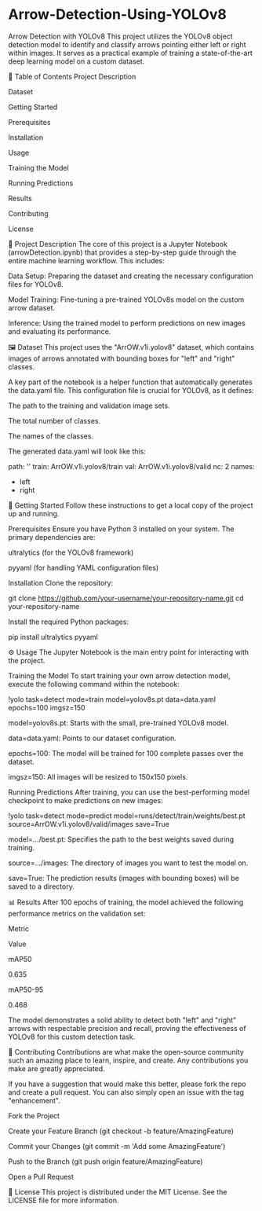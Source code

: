 # Arrow-Detection-Using-YOLOv8

Arrow Detection with YOLOv8
This project utilizes the YOLOv8 object detection model to identify and classify arrows pointing either left or right within images. It serves as a practical example of training a state-of-the-art deep learning model on a custom dataset.

📖 Table of Contents
Project Description

Dataset

Getting Started

Prerequisites

Installation

Usage

Training the Model

Running Predictions

Results

Contributing

License

📝 Project Description
The core of this project is a Jupyter Notebook (arrowDetection.ipynb) that provides a step-by-step guide through the entire machine learning workflow. This includes:

Data Setup: Preparing the dataset and creating the necessary configuration files for YOLOv8.

Model Training: Fine-tuning a pre-trained YOLOv8s model on the custom arrow dataset.

Inference: Using the trained model to perform predictions on new images and evaluating its performance.

🖼️ Dataset
This project uses the "ArrOW.v1i.yolov8" dataset, which contains images of arrows annotated with bounding boxes for "left" and "right" classes.

A key part of the notebook is a helper function that automatically generates the data.yaml file. This configuration file is crucial for YOLOv8, as it defines:

The path to the training and validation image sets.

The total number of classes.

The names of the classes.

The generated data.yaml will look like this:

path: ''
train: ArrOW.v1i.yolov8/train
val: ArrOW.v1i.yolov8/valid
nc: 2
names:
- left
- right

🚀 Getting Started
Follow these instructions to get a local copy of the project up and running.

Prerequisites
Ensure you have Python 3 installed on your system. The primary dependencies are:

ultralytics (for the YOLOv8 framework)

pyyaml (for handling YAML configuration files)

Installation
Clone the repository:

git clone https://github.com/your-username/your-repository-name.git
cd your-repository-name

Install the required Python packages:

pip install ultralytics pyyaml

⚙️ Usage
The Jupyter Notebook is the main entry point for interacting with the project.

Training the Model
To start training your own arrow detection model, execute the following command within the notebook:

!yolo task=detect mode=train model=yolov8s.pt data=data.yaml epochs=100 imgsz=150

model=yolov8s.pt: Starts with the small, pre-trained YOLOv8 model.

data=data.yaml: Points to our dataset configuration.

epochs=100: The model will be trained for 100 complete passes over the dataset.

imgsz=150: All images will be resized to 150x150 pixels.

Running Predictions
After training, you can use the best-performing model checkpoint to make predictions on new images:

!yolo task=detect mode=predict model=runs/detect/train/weights/best.pt source=ArrOW.v1i.yolov8/valid/images save=True

model=.../best.pt: Specifies the path to the best weights saved during training.

source=.../images: The directory of images you want to test the model on.

save=True: The prediction results (images with bounding boxes) will be saved to a directory.

📊 Results
After 100 epochs of training, the model achieved the following performance metrics on the validation set:

Metric

Value

mAP50

0.635

mAP50-95

0.468

The model demonstrates a solid ability to detect both "left" and "right" arrows with respectable precision and recall, proving the effectiveness of YOLOv8 for this custom detection task.

🤝 Contributing
Contributions are what make the open-source community such an amazing place to learn, inspire, and create. Any contributions you make are greatly appreciated.

If you have a suggestion that would make this better, please fork the repo and create a pull request. You can also simply open an issue with the tag "enhancement".

Fork the Project

Create your Feature Branch (git checkout -b feature/AmazingFeature)

Commit your Changes (git commit -m 'Add some AmazingFeature')

Push to the Branch (git push origin feature/AmazingFeature)

Open a Pull Request

📜 License
This project is distributed under the MIT License. See the LICENSE file for more information.
